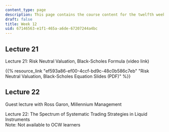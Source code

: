 ```yaml
---
content_type: page
description: This page contains the course content for the twelfth week of class.
draft: false
title: Week 12
uid: 67146563-e1f1-465a-a6de-67207244a4bc
---
```

## Lecture 21

Lecture 21: Risk Neutral Valuation, Black-Scholes Formula (video link)

{{% resource_link "ef593a86-ef00-4ccf-bd9c-48c0b586c7eb" "Risk Neutral Valuation, Black-Scholes Equation Slides (PDF)" %}}

## Lecture 22

Guest lecture with Ross Garon, Millennium Management

Lecture 22: The Spectrum of Systematic Trading Strategies in Liquid Instruments   
Note: Not available to OCW learners